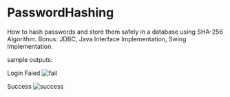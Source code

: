 # PasswordHashing
How to hash passwords and store them safely in a database using SHA-256 Algorithm.
Bonus:
  JDBC, Java Interface Implementation, Swing Implementation.

sample outputs:

Login Faied
![fail](https://user-images.githubusercontent.com/97250405/184355499-ea7fe270-bf1d-4e54-9d4c-ac9fddabd541.png)

Success
![success](https://user-images.githubusercontent.com/97250405/184355656-f020946b-6a31-455e-ac40-29f6828cfbc6.png)
